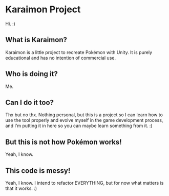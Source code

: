 # Karaimon Project
Hi. :)

## What is Karaimon?
Karaimon is a little project to recreate Pokémon with Unity. It is purely educational and has no intention of commercial use.

## Who is doing it?
Me.

## Can I do it too?
Thx but no thx. Nothing personal, but this is a project so I can learn how to use the tool properly and evolve myself in the game development process, and I'm putting it in here so you can maybe learn something from it. :)

## But this is not how Pokémon works!
Yeah, I know.

## This code is messy!
Yeah, I know. I intend to refactor EVERYTHING, but for now what matters is that it works. :)

